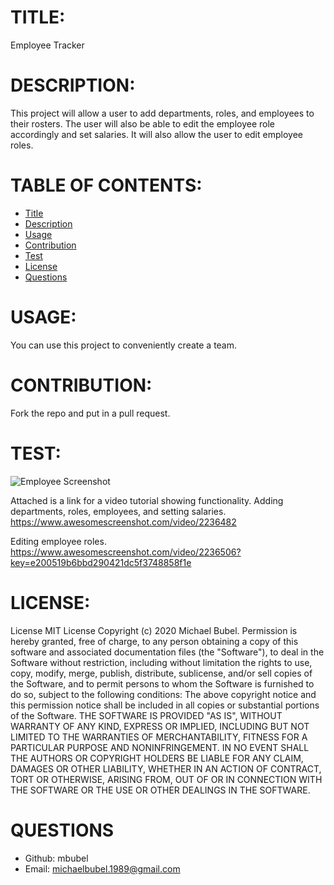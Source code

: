 # TITLE:
Employee Tracker

# DESCRIPTION:
This project will allow a user to add departments, roles, and employees to their rosters. 
The user will also be able to edit the employee role accordingly and set salaries.
It will also allow the user to edit employee roles.

# TABLE OF CONTENTS:
* [Title](#TITLE)
* [Description](#DESCRIPTION)
* [Usage](#USAGE)
* [Contribution](#CONTRIBUTION)
* [Test](#TEST)
* [License](#LICENSE)
* [Questions](#QUESTIONS)

# USAGE:
You can use this project to conveniently create a team.

 # CONTRIBUTION:
Fork the repo and put in a pull request.

# TEST:
![Employee Screenshot](/assets/employee-tracker.png?raw=true "Employee Roster")

Attached is a link for a video tutorial showing functionality.
Adding departments, roles, employees, and setting salaries. <br>
https://www.awesomescreenshot.com/video/2236482

Editing employee roles.<br>
https://www.awesomescreenshot.com/video/2236506?key=e200519b6bbd290421dc5f3748858f1e



# LICENSE:

License MIT License Copyright (c) 2020 Michael Bubel. Permission is hereby granted, free of charge, to any person obtaining a copy of this software and associated documentation files (the "Software"), to deal in the Software without restriction, including without limitation the rights to use, copy, modify, merge, publish, distribute, sublicense, and/or sell copies of the Software, and to permit persons to whom the Software is furnished to do so, subject to the following conditions: The above copyright notice and this permission notice shall be included in all copies or substantial portions of the Software. THE SOFTWARE IS PROVIDED "AS IS", WITHOUT WARRANTY OF ANY KIND, EXPRESS OR IMPLIED, INCLUDING BUT NOT LIMITED TO THE WARRANTIES OF MERCHANTABILITY, FITNESS FOR A PARTICULAR PURPOSE AND NONINFRINGEMENT. IN NO EVENT SHALL THE AUTHORS OR COPYRIGHT HOLDERS BE LIABLE FOR ANY CLAIM, DAMAGES OR OTHER LIABILITY, WHETHER IN AN ACTION OF CONTRACT, TORT OR OTHERWISE, ARISING FROM, OUT OF OR IN CONNECTION WITH THE SOFTWARE OR THE USE OR OTHER DEALINGS IN THE SOFTWARE.
  
# QUESTIONS
* Github: mbubel
* Email: michaelbubel.1989@gmail.com
  
  
  